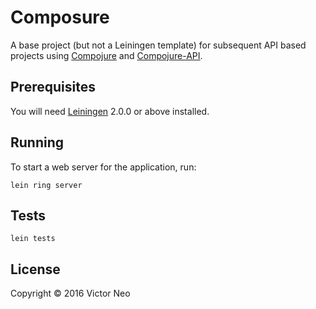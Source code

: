 # Composure

A base project (but not a Leiningen template) for subsequent API based projects
using [Compojure][] and [Compojure-API][].

[Compojure]: https://github.com/weavejester/compojure
[Compojure-API]: https://github.com/metosin/compojure-api

## Prerequisites

You will need [Leiningen][] 2.0.0 or above installed.

[leiningen]: https://github.com/technomancy/leiningen

## Running

To start a web server for the application, run:

    lein ring server

## Tests

    lein tests

## License

Copyright © 2016 Victor Neo
